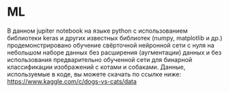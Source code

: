 # ML
В данном jupiter notebook на языке python с использованием библиотеки keras и других известных библиотек (numpy, matplotlib и др.) 
продемонстрировано обучение свёрточной нейронной сети с нуля на небольшом наборе данных без расширения (аугментации) данных
и без использования предварительно обученной сети для бинарной классификации изображений с котами и собаками.
Данные, используемые в коде, вы можете скачать по ссылке ниже:
https://www.kaggle.com/c/dogs-vs-cats/data

